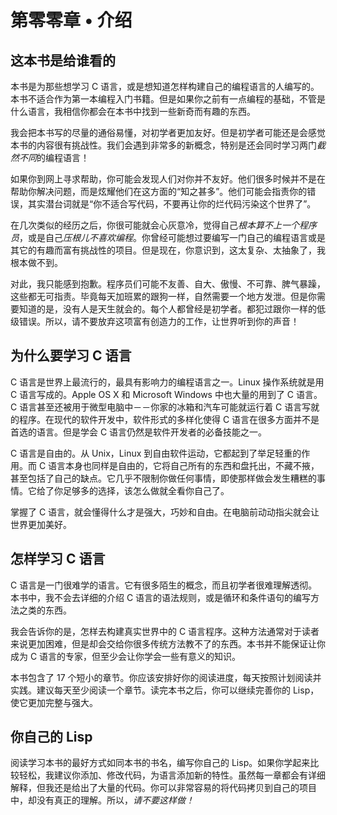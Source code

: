 # 第零零章 • 介绍

## 这本书是给谁看的

本书是为那些想学习 C 语言，或是想知道怎样构建自己的编程语言的人编写的。本书不适合作为第一本编程入门书籍。但是如果你之前有一点编程的基础，不管是什么语言，我相信你都会在本书中找到一些新奇而有趣的东西。

我会把本书写的尽量的通俗易懂，对初学者更加友好。但是初学者可能还是会感觉本书的内容很有挑战性。我们会遇到非常多的新概念，特别是还会同时学习两门*截然不同*的编程语言！

如果你到网上寻求帮助，你可能会发现人们对你并不友好。他们很多时候并不是在帮助你解决问题，而是炫耀他们在这方面的“知之甚多”。他们可能会指责你的错误，其实潜台词就是“你不适合写代码，不要再让你的烂代码污染这个世界了”。

在几次类似的经历之后，你很可能就会心灰意冷，觉得自己*根本算不上一个程序员*，或是自己*压根儿不喜欢编程*。你曾经可能想过要编写一门自己的编程语言或是其它的有趣而富有挑战性的项目。但是现在，你意识到，这太复杂、太抽象了，我根本做不到。

对此，我只能感到抱歉。程序员们可能不友善、自大、傲慢、不可靠、脾气暴躁，这些都无可指责。毕竟每天加班累的跟狗一样，自然需要一个地方发泄。但是你需要知道的是，没有人是天生就会的。每个人都曾经是初学者。都犯过跟你一样的低级错误。所以，请不要放弃这项富有创造力的工作，让世界听到你的声音！

## 为什么要学习 C 语言

C 语言是世界上最流行的，最具有影响力的编程语言之一。Linux 操作系统就是用 C 语言写成的。Apple OS X 和 Microsoft Windows 中也大量的用到了 C 语言。C 语言甚至还被用于微型电脑中－－你家的冰箱和汽车可能就运行着 C 语言写就的程序。在现代的软件开发中，软件形式的多样化使得 C 语言在很多方面并不是首选的语言。但是学会 C 语言仍然是软件开发者的必备技能之一。

C 语言是自由的。从 Unix，Linux 到自由软件运动，它都起到了举足轻重的作用。而 C 语言本身也同样是自由的，它将自己所有的东西和盘托出，不藏不掖，甚至包括了自己的缺点。它几乎不限制你做任何事情，即使那样做会发生糟糕的事情。它给了你足够多的选择，该怎么做就全看你自己了。

掌握了 C 语言，就会懂得什么才是强大，巧妙和自由。在电脑前动动指尖就会让世界更加美好。

## 怎样学习 C 语言

C 语言是一门很难学的语言。它有很多陌生的概念，而且初学者很难理解透彻。本书中，我不会去详细的介绍 C 语言的语法规则，或是循环和条件语句的编写方法之类的东西。

我会告诉你的是，怎样去构建真实世界中的 C 语言程序。这种方法通常对于读者来说更加困难，但是却会交给你很多传统方法教不了的东西。本书并不能保证让你成为 C 语言的专家，但至少会让你学会一些有意义的知识。

本书包含了 17 个短小的章节。你应该安排好你的阅读进度，每天按照计划阅读并实践。建议每天至少阅读一个章节。读完本书之后，你可以继续完善你的 Lisp，使它更加完整与强大。

## 你自己的 Lisp

阅读学习本书的最好方式如同本书的书名，编写你自己的 Lisp。如果你学起来比较轻松，我建议你添加、修改代码，为语言添加新的特性。虽然每一章都会有详细解释，但我还是给出了大量的代码。你可以非常容易的将代码拷贝到自己的项目中，却没有真正的理解。所以，*请不要这样做！*